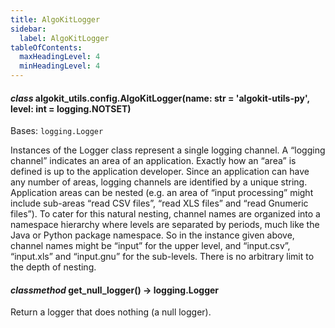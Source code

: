 ```yaml
---
title: AlgoKitLogger
sidebar:
  label: AlgoKitLogger
tableOfContents:
  maxHeadingLevel: 4
  minHeadingLevel: 4
---
```


#### _class_ algokit_utils.config.AlgoKitLogger(name: str = 'algokit-utils-py', level: int = logging.NOTSET)

Bases: `logging.Logger`

Instances of the Logger class represent a single logging channel. A
“logging channel” indicates an area of an application. Exactly how an
“area” is defined is up to the application developer. Since an
application can have any number of areas, logging channels are identified
by a unique string. Application areas can be nested (e.g. an area
of “input processing” might include sub-areas “read CSV files”, “read
XLS files” and “read Gnumeric files”). To cater for this natural nesting,
channel names are organized into a namespace hierarchy where levels are
separated by periods, much like the Java or Python package namespace. So
in the instance given above, channel names might be “input” for the upper
level, and “input.csv”, “input.xls” and “input.gnu” for the sub-levels.
There is no arbitrary limit to the depth of nesting.

#### _classmethod_ get_null_logger() → logging.Logger

Return a logger that does nothing (a null logger).

